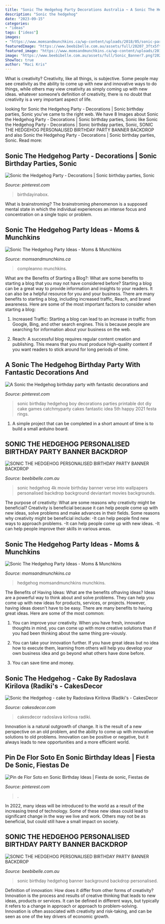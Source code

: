 ```yaml
---
title: "Sonic The Hedgehog Party Decorations Australia ~ A Sonic The Hedgehog Birthday Party With Fantastic Decorations And"
description: "Sonic the hedgehog"
date: "2023-09-15"
categories:
- "ideas"
tags: ["ideas"]
images:
- "https://www.momsandmunchkins.ca/wp-content/uploads/2018/05/sonic-party-4m.jpg"
featuredImage: "https://www.beebibelle.com.au/assets/full/20207_3ftx5ft.jpg?20201019105500"
featured_image: "https://www.momsandmunchkins.ca/wp-content/uploads/2018/05/sonic-party-4m.jpg"
image: "https://www.beebibelle.com.au/assets/full/Sonic_Banner7.png?20200624034659"
ShowToc: true
author: "Maci Kris"
---
```



What is creativity?
Creativity, like all things, is subjective. Some people may see creativity as the ability to come up with new and innovative ways to do things, while others may view creativity as simply coming up with new ideas. whatever someone’s definition of creativity, there is no doubt that creativity is a very important aspect of life.

	

		
looking for Sonic the Hedgehog Party - Decorations | Sonic birthday parties, Sonic you've came to the right web. We have 8 Images about Sonic the Hedgehog Party - Decorations | Sonic birthday parties, Sonic like Sonic the Hedgehog Party - Decorations | Sonic birthday parties, Sonic, SONIC THE HEDGEHOG PERSONALISED BIRTHDAY PARTY BANNER BACKDROP and also Sonic the Hedgehog Party - Decorations | Sonic birthday parties, Sonic. Read more:
		
    
## Sonic The Hedgehog Party - Decorations | Sonic Birthday Parties, Sonic

<img loading=lazy src="https://i.pinimg.com/originals/98/bc/82/98bc829aec6254ef45fcb2847e6aa1fa.jpg" onerror="this.onerror=null;this.src='https://tse1.mm.bing.net/th?id=OIP.6-e8Q_-Jg0KWgoJA5fOGnAHaKa&amp;pid=15.1';" alt="Sonic the Hedgehog Party - Decorations | Sonic birthday parties, Sonic">

_Source: pinterest.com_

>birthdayinabox. 

	

What is brainstroming?
The brainstroming phenomenon is a supposed mental state in which the individual experiences an intense focus and concentration on a single topic or problem.

    
## Sonic The Hedgehog Party Ideas - Moms &amp; Munchkins

<img loading=lazy src="https://www.momsandmunchkins.ca/wp-content/uploads/2018/05/sonic-party-4m.jpg" onerror="this.onerror=null;this.src='https://tse1.mm.bing.net/th?id=OIP.jJzduz2uI8av4MPSrkQYeQHaLH&amp;pid=15.1';" alt="Sonic The Hedgehog Party Ideas - Moms &amp; Munchkins">

_Source: momsandmunchkins.ca_

>compleanno munchkins. 

	

What are the Benefits of Starting a Blog?: What are some benefits to starting a blog that you may not have considered before?
Starting a blog can be a great way to provide information and insights to your readers. It can also be a helpful resource for you and your business. There are many benefits to starting a blog, including increased traffic, Reach, and brand awareness. Here are some of the most important factors to consider when starting a blog: 
1. Increased Traffic: Starting a blog can lead to an increase in traffic from Google, Bing, and other search engines. This is because people are searching for information about your business on the web. 

2. Reach: A successful blog requires regular content creation and publishing. This means that you must produce high-quality content if you want readers to stick around for long periods of time.

    
## A Sonic The Hedgehog Birthday Party With Fantastic Decorations And

<img loading=lazy src="https://i.pinimg.com/736x/ee/a5/e0/eea5e00e77bff597c2e7116bcc068f22.jpg" onerror="this.onerror=null;this.src='https://tse2.mm.bing.net/th?id=OIP.YvnA_OB8_LK008HIIazSCwHaO7&amp;pid=15.1';" alt="A Sonic the Hedgehog birthday party with fantastic decorations and">

_Source: pinterest.com_

>sonic birthday hedgehog boy decorations parties printable dot diy cake games catchmyparty cakes fantastic idea 5th happy 2021 festa rings. 

	

1. A simple project that can be completed in a short amount of time is to build a small arduino board.

    
## SONIC THE HEDGEHOG PERSONALISED BIRTHDAY PARTY BANNER BACKDROP

<img loading=lazy src="https://www.beebibelle.com.au/assets/full/Sonic_Banner7.png?20200624034659" onerror="this.onerror=null;this.src='https://tse4.mm.bing.net/th?id=OIP.-zohmJheyDyk9rH_ttFQwwHaFH&amp;pid=15.1';" alt="SONIC THE HEDGEHOG PERSONALISED BIRTHDAY PARTY BANNER BACKDROP">

_Source: beebibelle.com.au_

>sonic hedgehog 4k movie birthday banner verse into wallpapers personalised backdrop background deviantart movies backgrounds. 

	

The purpose of creativity: What are some reasons why creativity might be beneficial?
Creativity is beneficial because it can help people come up with new ideas, solve problems and make advances in their fields. Some reasons why creativity might be beneficial include: 
-It can help people find new ways to approach problems. 
-It can help people come up with new ideas. 
-It can help people improve their skills in various areas.

    
## Sonic The Hedgehog Party Ideas - Moms &amp; Munchkins

<img loading=lazy src="https://www.momsandmunchkins.ca/wp-content/uploads/2018/05/sonic-party-30m.jpg" onerror="this.onerror=null;this.src='https://tse1.mm.bing.net/th?id=OIP.5bTFH9KChM9l751L1LZurgHaLH&amp;pid=15.1';" alt="Sonic The Hedgehog Party Ideas - Moms &amp; Munchkins">

_Source: momsandmunchkins.ca_

>hedgehog momsandmunchkins munchkins. 

	

The Benefits of Having Ideas: What are the benefits ofhaving ideas?
Ideas are a powerful way to think about and solve problems. They can help you come up with new ideas for products, services, or projects. However, having ideas doesn't have to be easy. There are many benefits to having great ideas. Here are some of the most common:
1) You can improve your creativity. When you have fresh, innovative thoughts in mind, you can come up with more creative solutions than if you had been thinking about the same thing pre-viously.

2) You can take your innovation further. If you have great ideas but no idea how to execute them, learning from others will help you develop your own business idea and go beyond what others have done before.

3) You can save time and money.

    
## Sonic The Hedgehog - Cake By Radoslava Kirilova (Radiki&#039;s - CakesDecor

<img loading=lazy src="https://pic.cakesdecor.com/m/31e976d38ac84672a22d2fbabd496c31.jpg" onerror="this.onerror=null;this.src='https://tse4.mm.bing.net/th?id=OIP.2gDmNQRi6sK7FwQco8kiyQHaJ3&amp;pid=15.1';" alt="Sonic the Hedgehog - cake by Radoslava Kirilova (Radiki&#039;s - CakesDecor">

_Source: cakesdecor.com_

>cakesdecor radoslava kirilova radiki. 

	

Innovation is a natural outgrowth of change. It is the result of a new perspective on an old problem, and the ability to come up with innovative solutions to old problems. Innovation can be positive or negative, but it always leads to new opportunities and a more efficient world.

    
## Pin De Flor Soto En Sonic Birthday Ideas | Fiesta De Sonic, Fiestas De

<img loading=lazy src="https://i.pinimg.com/736x/9d/9d/63/9d9d63fe8743cee5408bab71b3def48a--sonic-party-sonic-birthday-party.jpg" onerror="this.onerror=null;this.src='https://tse1.mm.bing.net/th?id=OIP.mFwz7W5At0sIHcx8Qxs24wHaFj&amp;pid=15.1';" alt="Pin de Flor Soto en Sonic Birthday Ideas | Fiesta de sonic, Fiestas de">

_Source: pinterest.com_

>. 

	

In 2022, many ideas will be introduced to the world as a result of the increasing trend of technology. Some of these new ideas could lead to significant change in the way we live and work. Others may not be as beneficial, but could still have a small impact on society.

    
## SONIC THE HEDGEHOG PERSONALISED BIRTHDAY PARTY BANNER BACKDROP

<img loading=lazy src="https://www.beebibelle.com.au/assets/full/20207_3ftx5ft.jpg?20201019105500" onerror="this.onerror=null;this.src='https://tse4.mm.bing.net/th?id=OIP.ED8DEUbrnH5kb3vgBg7G6wHaHa&amp;pid=15.1';" alt="SONIC THE HEDGEHOG PERSONALISED BIRTHDAY PARTY BANNER BACKDROP">

_Source: beebibelle.com.au_

>sonic birthday hedgehog banner background backdrop personalised. 

	

Definition of innovation: How does it differ from other forms of creativity?
Innovation is the process and results of creative thinking that leads to new ideas, products or services. It can be defined in different ways, but typically it refers to a change in approach or approach to problem-solving. Innovation is often associated with creativity and risk-taking, and can be seen as one of the key drivers of economic growth.

